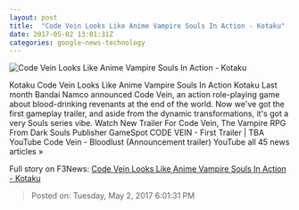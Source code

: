 ```yaml
---
layout: post
title:  "Code Vein Looks Like Anime Vampire Souls In Action - Kotaku"
date: 2017-05-02 13:01:31Z
categories: google-news-technology
---
```


![Code Vein Looks Like Anime Vampire Souls In Action - Kotaku](https://i.kinja-img.com/gawker-media/image/upload/s--Yzyp1ezZ--/c_fill,fl_progressive,g_center,h_450,q_80,w_800/wxy162med8396zhofslz.jpg)

Kotaku Code Vein Looks Like Anime Vampire Souls In Action Kotaku Last month Bandai Namco announced Code Vein, an action role-playing game about blood-drinking revenants at the end of the world. Now we've got the first gameplay trailer, and aside from the dynamic transformations, it's got a very Souls series vibe. Watch New Trailer For Code Vein, The Vampire RPG From Dark Souls Publisher GameSpot CODE VEIN - First Trailer | TBA YouTube Code Vein - Bloodlust (Announcement trailer) YouTube all 45 news articles »


Full story on F3News: [Code Vein Looks Like Anime Vampire Souls In Action - Kotaku](http://www.f3nws.com/n/NdJCWC)

> Posted on: Tuesday, May 2, 2017 6:01:31 PM
